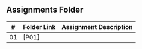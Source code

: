 
##  Assignments Folder

|   #   | Folder Link | Assignment Description |
| :---: | ----------- | ---------------------- |
|    01  |  [P01]     |


